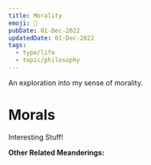 ```yaml
---
title: Morality
emoji: 🤔
pubDate: 01-Dec-2022
updatedDate: 01-Dec-2022
tags:
  - type/life
  - topic/philosophy
---
```


An exploration into my sense of morality.

# Morals

Interesting Stuff!

**Other Related Meanderings:**
